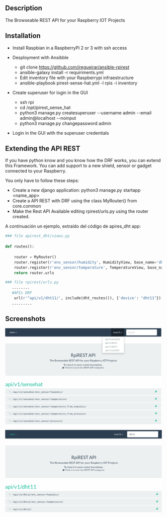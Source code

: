## Description

The Browseable REST API for your Raspberry IOT Projects

## Installation
* Install Raspbian in a RaspberryPi 2 or 3 with ssh access

* Desployment with Ansibble
  * git clone https://github.com/jregueirar/ansible-rpirest
  * ansible-galaxy install -r requiriments.yml
  * Edit inventory file with your Raspberrypi infraestructure
  * ansible-playbook pirest-sense-hat.yml -l rpis -i inventory

* Create superuser for login in the GUI
  * ssh rpi
  * cd /opt/pirest_sense_hat
  * python3 manage.py createsuperuser --username admin --email admin@localhost --noinput
  * python3 manage.py changepassword admin

* Login in the GUI with the superuser credentials

## Extending the API REST

If you have python know and you know how the DRF works, you can extend
this Framework. You can add support to a new shield, sensor or gadget
connected to your Raspberry.

You only have to follow these steps:

- Create a new django application: python3 manage.py startapp <name_app>
- Create a API REST with DRF using the class MyRouter() from core.common
- Make the Rest API Available editing rpirest/urls.py using the router
created.

A continuación un ejemplo, extraído del código de apires_dht app:

```python
### file apirest_dht/views.py

def routes():

    router = MyRouter()
    router.register(r'env_sensor/humidity', HumidityView, base_name='dht_humidity')
    router.register(r'env_sensor/temperature', TemperatureView, base_name='dht_temperature')
    return router.urls
```

```python
### file rpirest/urls.py
   ........
   #APIs DRF
    url(r'^api/v1/dht11/', include(dht_routes()), {'device': "dht11"}),
   .........
```
## Screenshots

![index01](screenshots/rpirest_index01.png)

![index02](screenshots/rpirest_index02.png)



